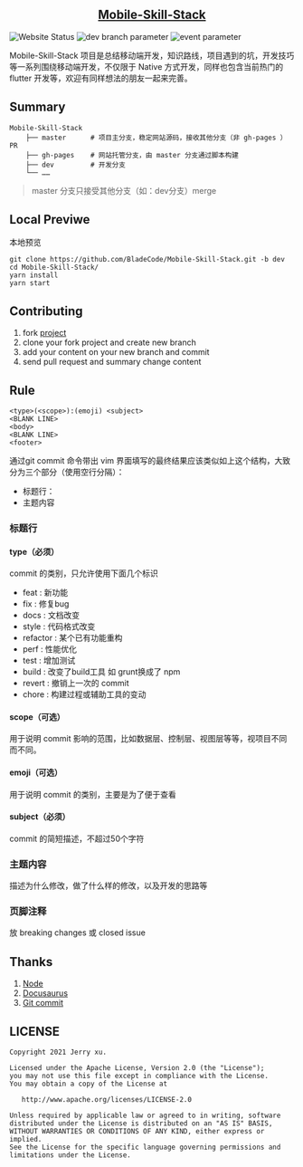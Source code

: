<h2 align="center">
    <a href="https://mobile.incoder.org">Mobile-Skill-Stack</a>
</h2>

![Website Status](https://github.com/BladeCode/Mobile-Skill-Stack/actions/workflows/deploy.yml/badge.svg)
![dev branch parameter](https://github.com/BladeCode/Mobile-Skill-Stack/actions/workflows/deploy.yml/deploy.svg?branch=master)
![event parameter](https://github.com/BladeCode/Mobile-Skill-Stack/actions/workflows/deploy.yml/deploy.svg?event=pull_request)

Mobile-Skill-Stack 项目是总结移动端开发，知识路线，项目遇到的坑，开发技巧等一系列围绕移动端开发，不仅限于 Native 方式开发，同样也包含当前热门的 flutter 开发等，欢迎有同样想法的朋友一起来完善。

## Summary

```
Mobile-Skill-Stack
    ├── master      # 项目主分支，稳定网站源码，接收其他分支（非 gh-pages ）PR
    ├── gh-pages    # 网站托管分支，由 master 分支通过脚本构建
    ├── dev         # 开发分支
    └── ……
```

> master 分支只接受其他分支（如：dev分支）merge

## Local Previwe

本地预览

```console
git clone https://github.com/BladeCode/Mobile-Skill-Stack.git -b dev
cd Mobile-Skill-Stack/
yarn install
yarn start
```

## Contributing

1. fork [project](https://github.com/BladeCode/Mobile-Skill-Stack)
2. clone your fork project and create new branch
3. add your content on your new branch and commit
4. send pull request and summary change content

## Rule

```
<type>(<scope>):(emoji) <subject>
<BLANK LINE>
<body>
<BLANK LINE>
<footer>
```

通过git commit 命令带出 vim 界面填写的最终结果应该类似如上这个结构，大致分为三个部分（使用空行分隔）：
* 标题行：
* 主题内容

### 标题行

#### type（必须） 

commit 的类别，只允许使用下面几个标识
* feat : 新功能
* fix : 修复bug
* docs : 文档改变
* style : 代码格式改变
* refactor : 某个已有功能重构
* perf : 性能优化
* test : 增加测试
* build : 改变了build工具 如 grunt换成了 npm
* revert : 撤销上一次的 commit
* chore : 构建过程或辅助工具的变动

#### scope（可选）

用于说明 commit 影响的范围，比如数据层、控制层、视图层等等，视项目不同而不同。

#### emoji（可选）

用于说明 commit 的类别，主要是为了便于查看

#### subject（必须）

commit 的简短描述，不超过50个字符

### 主题内容

描述为什么修改，做了什么样的修改，以及开发的思路等

### 页脚注释

放 breaking changes 或 closed issue

## Thanks

1. [Node](https://nodejs.org)
2. [Docusaurus](https://docusaurus.io)
3. [Git commit](https://incoder.org/2019/07/14/git-emoji)

## LICENSE
```
Copyright 2021 Jerry xu.

Licensed under the Apache License, Version 2.0 (the "License");
you may not use this file except in compliance with the License.
You may obtain a copy of the License at

   http://www.apache.org/licenses/LICENSE-2.0

Unless required by applicable law or agreed to in writing, software
distributed under the License is distributed on an "AS IS" BASIS,
WITHOUT WARRANTIES OR CONDITIONS OF ANY KIND, either express or implied.
See the License for the specific language governing permissions and
limitations under the License.
```
